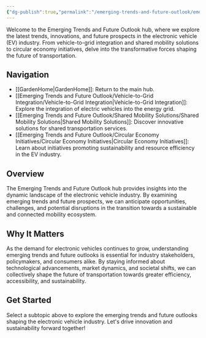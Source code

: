 ```yaml
---
{"dg-publish":true,"permalink":"/emerging-trends-and-future-outlook/emerging-trends-and-future-outlook/"}
---
```


Welcome to the Emerging Trends and Future Outlook hub, where we explore the latest trends, innovations, and future prospects in the electronic vehicle (EV) industry. From vehicle-to-grid integration and shared mobility solutions to circular economy initiatives, delve into the transformative forces shaping the future of transportation.

## Navigation

- [[GardenHome\|GardenHome]]: Return to the main hub.
- [[Emerging Trends and Future Outlook/Vehicle-to-Grid Integration/Vehicle-to-Grid Integration\|Vehicle-to-Grid Integration]]: Explore the integration of electric vehicles into the energy grid.
- [[Emerging Trends and Future Outlook/Shared Mobility Solutions/Shared Mobility Solutions\|Shared Mobility Solutions]]: Discover innovative solutions for shared transportation services.
- [[Emerging Trends and Future Outlook/Circular Economy Initiatives/Circular Economy Initiatives\|Circular Economy Initiatives]]: Learn about initiatives promoting sustainability and resource efficiency in the EV industry.

## Overview

The Emerging Trends and Future Outlook hub provides insights into the dynamic landscape of the electronic vehicle industry. By examining emerging trends and future prospects, we can anticipate opportunities, challenges, and potential disruptions in the transition towards a sustainable and connected mobility ecosystem.

## Why It Matters

As the demand for electronic vehicles continues to grow, understanding emerging trends and future outlooks is essential for industry stakeholders, policymakers, and consumers alike. By staying informed about technological advancements, market dynamics, and societal shifts, we can collectively shape the future of transportation towards greater efficiency, accessibility, and sustainability.

## Get Started

Select a subtopic above to explore the emerging trends and future outlooks shaping the electronic vehicle industry. Let's drive innovation and sustainability forward together!


